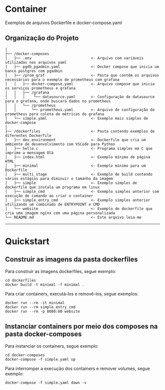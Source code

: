 # Container
Exemplos de arquivos Dockerfile e docker-compose.yaml

Organização do Projeto
------------

    |
    ├── /docker-composes
    │   ├── .env                           <- Arquivo com variáveis utilizadas nos arquivos yaml
    │   ├── pgdb_pgadmin.yaml              <- Docker compose que inicia um banco postgres com pgadmin
    │   ├── /prom_graf                     <- Pasta que contêm os arquivos necessários para o exemplo de prometheus com grafana
    │   │   ├── docker-compose.yaml        <- Arquivo compose que inicia os serviços prometheus e grafana
    │   │   ├── /grafana
    │   │   │    └── datasource.yaml       <- Configuração de datasource para o grafana, onde buscará dados no prometheus
    │   │   └── /prometheus
    │   │       └── prometheus.yaml        <- Arquivo de configuração do prometheus para coleta de métricas do grafana
    │   └── simple.yaml                    <- Exemplo mais simples de docker-compose
    │
    ├── /dockerfiles                       <- Pasta contendo exemplos de diferentes Dockerfile
    │   ├── dev_environment                <- Dockerfile que cria um ambiente de desenvolvimento com VSCode para Python
    │   ├── hello.c                        <- Programa simples em C que imprime a mensagem Olá
    │   ├── index.html                     <- Exemplo mínimo de página HTML
    │   ├── minimal                        <- Exemplo mínimo para um Dockerfile
    │   ├── multi_stage                    <- Exemplo de build contendo vários estágios para diminuir o tamanho da imagem
    │   ├── simple                         <- Exemplo simples de dockerfile que instala um programa em linux
    │   ├── simple_cmd                     <- Exemplo simples anterior com execução de comando ao criar o container
    │   ├── simple_entry_cmd               <- Exemplo simples anterior utilizando um combinado de ENTRYPOINT e CMD
    │   └── website                        <- Exemplo de dockerfile que cria uma imagem nginx com uma página personalizada
    └── README.md                          <- Este arquivo leia-me
     
--------

# Quickstart
## Construir as imagens da pasta dockerfiles
Para construir as imagens dockerfiles, segue exemplo:
```
cd dockerfiles
docker build -t minimal -f minimal .
```

Para criar containers, executá-los e removê-los, segue exemplos:
```
docker run --rm -it minimal
docker run --rm simple_entry_cmd
docker run --rm -p 8080:80 website
```

## Instanciar containers por meio dos composes na pasta docker-composes
Para instanciar os containers, segue exemplo:
```
cd docker-composes
docker-compose -f simple.yaml up
```

Para interromper a execução dos containers e remover volumes, segue exemplo:
```
docker-compose -f simple.yaml down -v
```

